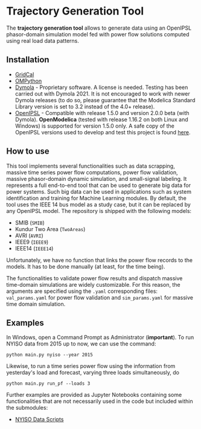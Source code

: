 Trajectory Generation Tool
=========================================

The **trajectory generation tool** allows to generate data using an OpenIPSL phasor-domain simulation model fed with power flow solutions computed using real load data patterns.

## Installation

- [GridCal](docs/gridcal_installation.md)
- [OMPython](docs/OMPython_installation.md)
- [Dymola](https://www.3ds.com/products-services/catia/products/dymola/) - Proprietary software. A license is needed. Testing has been carried out with Dymola 2021. It is not encouraged to work with newer Dymola releases (to do so, please guarantee that the Modelica Standard Library version is set to 3.2 instead of the 4.0+ release).
- [OpenIPSL](www.OpenIPSL.com) - Compatible with release 1.5.0 and version 2.0.0 beta (with Dymola). **OpenModelica** (tested with release 1.16.2 on both Linux and Windows) is supported for version 1.5.0 only. A safe copy of the OpenIPSL versions used to develop and test this project is found [here](https://www.dropbox.com/s/kj0ivboxq3a7tet/OpenIPSL_.zip?dl=0).

## How to use

This tool implements several functionalities such as data scrapping, massive time series power flow computations, power flow validation, massive phasor-domain dynamic simulation, and small-signal labeling. It represents a full end-to-end tool that can be used to generate big data for power systems. Such big data can be used in applications such as system identification and training for Machine Learning modules. By default, the tool uses the IEEE 14 bus model as a study case, but it can be replaced by any OpenIPSL model. The repository is shipped with the following models:

- SMIB (`SMIB`)
- Kundur Two Area (`TwoAreas`)
- AVRI (`AVRI`)
- IEEE9 (`IEEE9`)
- IEEE14 (`IEEE14`)

Unfortunately, we have no function that links the power flow records to the models. It has to be done manually (at least, for the time being).

The functionalities to validate power flow results and dispatch massive time-domain simulations are widely customizable. For this reason, the arguments are specified using the `.yaml` corresponding files: `val_params.yaml` for power flow validation and `sim_params.yaml` for massive time domain simulation.

## Examples

In Windows, open a Command Prompt as Administrator (**important**). To run NYISO data from 2015 up to now, we can use the command:

```
python main.py nyiso --year 2015
```

Likewise, to run a time series power flow using the information from yesterday's load and forecast, varying three loads simultaneously, do
```
python main.py run_pf --loads 3
```

Further examples are provided as Jupyter Notebooks containing some functionalities that are not necessarily used in the code but included within the submodules:

- [NYISO Data Scripts](docs/examples_nyiso_data.ipynb)
